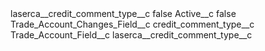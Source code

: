 <?xml version="1.0" encoding="UTF-8"?>
<CustomMetadata xmlns="http://soap.sforce.com/2006/04/metadata" xmlns:xsi="http://www.w3.org/2001/XMLSchema-instance" xmlns:xsd="http://www.w3.org/2001/XMLSchema">
    <label>laserca__credit_comment_type__c</label>
    <protected>false</protected>
    <values>
        <field>Active__c</field>
        <value xsi:type="xsd:boolean">false</value>
    </values>
    <values>
        <field>Trade_Account_Changes_Field__c</field>
        <value xsi:type="xsd:string">credit_comment_type__c</value>
    </values>
    <values>
        <field>Trade_Account_Field__c</field>
        <value xsi:type="xsd:string">laserca__credit_comment_type__c</value>
    </values>
</CustomMetadata>
